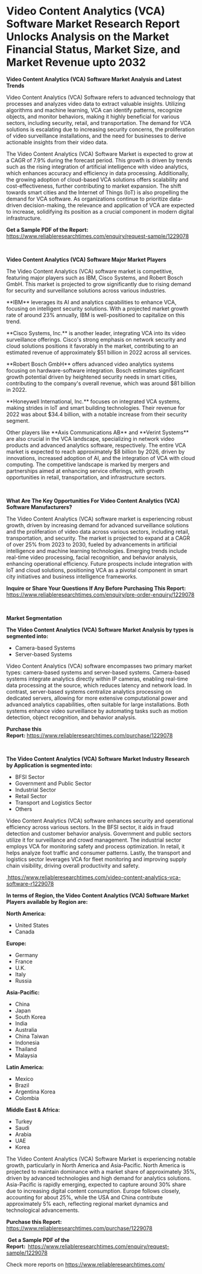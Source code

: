 <p><h1>Video Content Analytics (VCA) Software Market Research Report Unlocks Analysis on the Market Financial Status, Market Size, and Market Revenue upto 2032</h1></p><p><strong>Video Content Analytics (VCA) Software Market Analysis and Latest Trends</strong></p>
<p><p>Video Content Analytics (VCA) Software refers to advanced technology that processes and analyzes video data to extract valuable insights. Utilizing algorithms and machine learning, VCA can identify patterns, recognize objects, and monitor behaviors, making it highly beneficial for various sectors, including security, retail, and transportation. The demand for VCA solutions is escalating due to increasing security concerns, the proliferation of video surveillance installations, and the need for businesses to derive actionable insights from their video data.</p><p>The Video Content Analytics (VCA) Software Market is expected to grow at a CAGR of 7.9% during the forecast period. This growth is driven by trends such as the rising integration of artificial intelligence with video analytics, which enhances accuracy and efficiency in data processing. Additionally, the growing adoption of cloud-based VCA solutions offers scalability and cost-effectiveness, further contributing to market expansion. The shift towards smart cities and the Internet of Things (IoT) is also propelling the demand for VCA software. As organizations continue to prioritize data-driven decision-making, the relevance and application of VCA are expected to increase, solidifying its position as a crucial component in modern digital infrastructure.</p></p>
<p><strong>Get a Sample PDF of the Report:&nbsp;</strong> <a href="https://www.reliableresearchtimes.com/enquiry/request-sample/1229078?utm_campaign=3363&utm_medium=2&utm_source=Github&utm_content=ia&utm_term=11032025&utm_id=video-content-analytics-vca-software">https://www.reliableresearchtimes.com/enquiry/request-sample/1229078</a></p>
<p>&nbsp;</p>
<p><strong>Video Content Analytics (VCA) Software Major Market Players</strong></p>
<p><p>The Video Content Analytics (VCA) software market is competitive, featuring major players such as IBM, Cisco Systems, and Robert Bosch GmbH. This market is projected to grow significantly due to rising demand for security and surveillance solutions across various industries.</p><p>**IBM** leverages its AI and analytics capabilities to enhance VCA, focusing on intelligent security solutions. With a projected market growth rate of around 23% annually, IBM is well-positioned to capitalize on this trend.</p><p>**Cisco Systems, Inc.** is another leader, integrating VCA into its video surveillance offerings. Cisco's strong emphasis on network security and cloud solutions positions it favorably in the market, contributing to an estimated revenue of approximately $51 billion in 2022 across all services.</p><p>**Robert Bosch GmbH** offers advanced video analytics systems focusing on hardware-software integration. Bosch estimates significant growth potential driven by heightened security needs in smart cities, contributing to the company's overall revenue, which was around $81 billion in 2022.</p><p>**Honeywell International, Inc.** focuses on integrated VCA systems, making strides in IoT and smart building technologies. Their revenue for 2022 was about $34.4 billion, with a notable increase from their security segment.</p><p>Other players like **Axis Communications AB** and **Verint Systems** are also crucial in the VCA landscape, specializing in network video products and advanced analytics software, respectively. The entire VCA market is expected to reach approximately $8 billion by 2026, driven by innovations, increased adoption of AI, and the integration of VCA with cloud computing. The competitive landscape is marked by mergers and partnerships aimed at enhancing service offerings, with growth opportunities in retail, transportation, and infrastructure sectors.</p></p>
<p>&nbsp;</p>
<p><strong>What Are The Key Opportunities For Video Content Analytics (VCA) Software Manufacturers?</strong></p>
<p><p>The Video Content Analytics (VCA) software market is experiencing robust growth, driven by increasing demand for advanced surveillance solutions and the proliferation of video data across various sectors, including retail, transportation, and security. The market is projected to expand at a CAGR of over 25% from 2023 to 2030, fueled by advancements in artificial intelligence and machine learning technologies. Emerging trends include real-time video processing, facial recognition, and behavior analysis, enhancing operational efficiency. Future prospects include integration with IoT and cloud solutions, positioning VCA as a pivotal component in smart city initiatives and business intelligence frameworks.</p></p>
<p><strong>Inquire or Share Your Questions If Any Before Purchasing This Report:</strong> <a href="https://www.reliableresearchtimes.com/enquiry/pre-order-enquiry/1229078?utm_campaign=3363&utm_medium=2&utm_source=Github&utm_content=ia&utm_term=11032025&utm_id=video-content-analytics-vca-software">https://www.reliableresearchtimes.com/enquiry/pre-order-enquiry/1229078</a></p>
<p>&nbsp;</p>
<p><strong>Market Segmentation</strong></p>
<p><strong>The Video Content Analytics (VCA) Software Market Analysis by types is segmented into:</strong></p>
<p><ul><li>Camera-based Systems</li><li>Server-based Systems</li></ul></p>
<p><p>Video Content Analytics (VCA) software encompasses two primary market types: camera-based systems and server-based systems. Camera-based systems integrate analytics directly within IP cameras, enabling real-time data processing at the source, which reduces latency and network load. In contrast, server-based systems centralize analytics processing on dedicated servers, allowing for more extensive computational power and advanced analytics capabilities, often suitable for large installations. Both systems enhance video surveillance by automating tasks such as motion detection, object recognition, and behavior analysis.</p></p>
<p><strong>Purchase this Report:&nbsp;</strong><a href="https://www.reliableresearchtimes.com/purchase/1229078?utm_campaign=3363&utm_medium=2&utm_source=Github&utm_content=ia&utm_term=11032025&utm_id=video-content-analytics-vca-software">https://www.reliableresearchtimes.com/purchase/1229078</a></p>
<p>&nbsp;</p>
<p><strong>The Video Content Analytics (VCA) Software Market Industry Research by Application is segmented into:</strong></p>
<p><ul><li>BFSI Sector</li><li>Government and Public Sector</li><li>Industrial Sector</li><li>Retail Sector</li><li>Transport and Logistics Sector</li><li>Others</li></ul></p>
<p><p>Video Content Analytics (VCA) software enhances security and operational efficiency across various sectors. In the BFSI sector, it aids in fraud detection and customer behavior analysis. Government and public sectors utilize it for surveillance and crowd management. The industrial sector employs VCA for monitoring safety and process optimization. In retail, it helps analyze foot traffic and consumer patterns. Lastly, the transport and logistics sector leverages VCA for fleet monitoring and improving supply chain visibility, driving overall productivity and safety.</p></p>
<p><a href="https://www.reliableresearchtimes.com/video-content-analytics-vca-software-r1229078?utm_campaign=3363&utm_medium=2&utm_source=Github&utm_content=ia&utm_term=11032025&utm_id=video-content-analytics-vca-software">&nbsp;https://www.reliableresearchtimes.com/video-content-analytics-vca-software-r1229078</a></p>
<p><strong>In terms of Region, the Video Content Analytics (VCA) Software Market Players available by Region are:</strong></p>
<p>
    <p> <strong> North America: </strong>
        <ul>
            <li>United States</li>
            <li>Canada</li>
        </ul>
        </p> 
    <p> <strong> Europe: </strong>
        <ul>
            <li>Germany</li>
            <li>France</li>
            <li>U.K.</li>
            <li>Italy</li>
            <li>Russia</li>
        </ul>
        </p> 
    <p> <strong> Asia-Pacific: </strong>
        <ul>
            <li>China</li>
            <li>Japan</li>
            <li>South Korea</li>
            <li>India</li>
            <li>Australia</li>
            <li>China Taiwan</li>
            <li>Indonesia</li>
            <li>Thailand</li>
            <li>Malaysia</li>
        </ul>
        </p> 
    <p> <strong> Latin America: </strong>
        <ul>
            <li>Mexico</li>
            <li>Brazil</li>
            <li>Argentina Korea</li>
            <li>Colombia</li>
        </ul>
        </p> 
    <p> <strong> Middle East & Africa: </strong>
        <ul>
            <li>Turkey</li>
            <li>Saudi</li>
            <li>Arabia</li>
            <li>UAE</li>
            <li>Korea</li>
        </ul>
    </p>
    </p>
<p><p>The Video Content Analytics (VCA) Software Market is experiencing notable growth, particularly in North America and Asia-Pacific. North America is projected to maintain dominance with a market share of approximately 35%, driven by advanced technologies and high demand for analytics solutions. Asia-Pacific is rapidly emerging, expected to capture around 30% share due to increasing digital content consumption. Europe follows closely, accounting for about 25%, while the USA and China contribute approximately 5% each, reflecting regional market dynamics and technological advancements.</p></p>
<p><strong>Purchase this Report: </strong><a href="https://www.reliableresearchtimes.com/purchase/1229078?utm_campaign=3363&utm_medium=2&utm_source=Github&utm_content=ia&utm_term=11032025&utm_id=video-content-analytics-vca-software">https://www.reliableresearchtimes.com/purchase/1229078</a></p>
<p>&nbsp;<strong>Get a Sample PDF of the Report:&nbsp;&nbsp;</strong><a href="https://www.reliableresearchtimes.com/enquiry/request-sample/1229078?utm_campaign=3363&utm_medium=2&utm_source=Github&utm_content=ia&utm_term=11032025&utm_id=video-content-analytics-vca-software">https://www.reliableresearchtimes.com/enquiry/request-sample/1229078</a></p>
<p><strong></strong></p>
<p>Check more reports on <a href="https://www.reliableresearchtimes.com/?utm_campaign=3363&utm_medium=2&utm_source=Github&utm_content=ia&utm_term=11032025&utm_id=video-content-analytics-vca-software">https://www.reliableresearchtimes.com/</a></p>